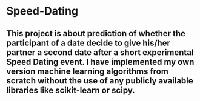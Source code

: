 # Speed-Dating
## This project is about prediction of whether the participant of a date decide to give his/her partner a second date after a short experimental Speed Dating event. I have implemented my own version machine learning algorithms from scratch without the use of any publicly available libraries like scikit-learn or scipy.


